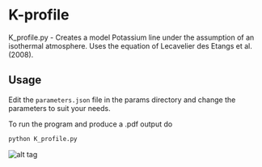 K-profile
=========

K_profile.py - Creates a model Potassium line under the assumption of an isothermal atmosphere. Uses the equation of Lecavelier des Etangs et al. (2008).

Usage
-----

Edit the `parameters.json` file in the params directory and change the parameters to suit your needs.

To run the program and produce a .pdf output do

```python
python K_profile.py
```

![alt tag](https://www.paulanthonywilson.com/download/potassium.png)